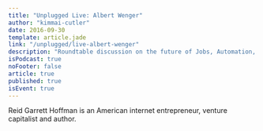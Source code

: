 ```yaml
---
title: "Unplugged Live: Albert Wenger"
author: "kimmai-cutler"
date: 2016-09-30
template: article.jade
link: "/unplugged/live-albert-wenger"
description: "Roundtable discussion on the future of Jobs, Automation, and Basic Income with Albert Wenger, author of World After Capital and VC at Union Square Ventures"
isPodcast: true
noFooter: false
article: true
published: true
isEvent: true
---
```


<p>
  Reid Garrett Hoffman is an American internet entrepreneur, venture capitalist and author.
</p>
